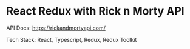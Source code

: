 # React Redux with Rick n Morty API

API Docs: https://rickandmortyapi.com/


Tech Stack: React, Typescript, Redux, Redux Toolkit